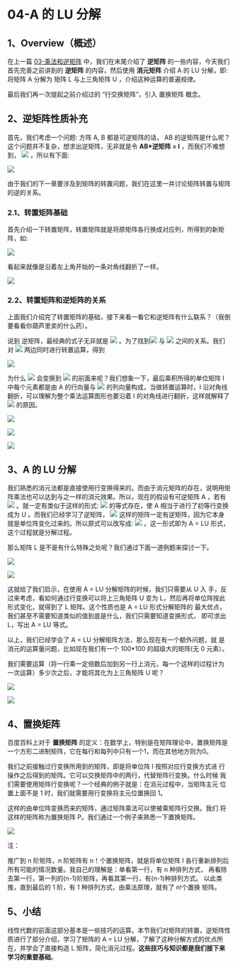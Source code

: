 # 04-A 的 LU 分解

## 1、Overview（概述）

在上一篇 [03-乘法和逆矩阵](https://github.com/chenyyx/notes-linear-algebra/blob/master/03-%E4%B9%98%E6%B3%95%E5%92%8C%E9%80%86%E7%9F%A9%E9%98%B5/03-%E4%B9%98%E6%B3%95%E5%92%8C%E9%80%86%E7%9F%A9%E9%98%B5.md) 中，我们在末尾介绍了 **逆矩阵** 的一些内容，今天我们首先完善之前讲到的 **逆矩阵** 的内容，然后使用 **消元矩阵** 介绍 A 的 LU 分解，即: 将矩阵 A 分解为 矩阵 L 与上三角矩阵 U ，介绍这种运算的普遍规律。

最后我们再一次提起之前介绍过的 “行交换矩阵”，引入 置换矩阵 概念。

## 2、逆矩阵性质补充

首先，我们考虑一个问题: 方阵 A, B 都是可逆矩阵的话， AB 的逆矩阵是什么呢？这个问题并不复杂，想求出逆矩阵，无非就是令 **AB*逆矩阵 = I** ，而我们不难想到， ![](../images/04/LA_4_1.png) 。所以有下面: 

![](../images/04/LA_4_2.png)

由于我们的下一章要涉及到矩阵的转置问题，我们在这里一并讨论矩阵转置与矩阵的逆的关系。

### 2.1、转置矩阵基础
首先介绍一下转置矩阵，转置矩阵就是将原矩阵各行换成对应列，所得到的新矩阵，如: 

![](../images/04/LA_4_3.png)

看起来就像是沿着左上角开始的一条对角线翻折了一样。

![](../images/04/LA_4_4.png)

### 2.2、转置矩阵和逆矩阵的关系

上面我们介绍完了转置矩阵的基础，接下来看一看它和逆矩阵有什么联系？（我倒要看看你葫芦里卖的什么药）。

说到 逆矩阵，最经典的式子无非就是 ![](../images/04/LA_4_5.png) 。为了找到![](../images/04/LA_4_6.png) 与 ![](../images/04/LA_4_7.png) 之间的关系。我们对 ![](../images/04/LA_4_5.png) 两边同时进行转置运算，得到 

![](../images/04/LA_4_8.png)

为什么 ![](../images/04/LA_4_9.png) 会变换到 ![](../images/04/LA_4_6.png) 的前面来呢？我们想象一下，最后乘积所得的单位矩阵 I 中每个元素都是由 A 的行向量与 ![](../images/04/LA_4_10.png) 的列向量构成，当做转置运算时，I 沿对角线翻折，可以理解为整个乘法运算图形也要沿着 I 的对角线进行翻折，这样就解释了 ![](../images/04/LA_4_8.png) 的原因。

![](../images/04/LA_4_11.png)

![](../images/04/LA_4_12.png)

![](../images/04/LA_4_13.png)


## 3、A 的 LU 分解

我们熟悉的消元法都是直接使用行变换得来的。而由于消元矩阵的存在，说明用矩阵乘法也可以达到与之一样的消元效果。所以，现在的假设有可逆矩阵 A ，若有 ![](../images/04/LA_4_14.png) 。就一定有类似于这样的形式: ![](../images/04/LA_4_15.png) 的等式存在，使 A 相当于进行了初等行变换成为 U 。而我们已经学习了逆矩阵， ![](../images/04/LA_4_16.png) 这样的矩阵一定有逆矩阵，因为它本身就是单位阵变化过来的。所以原式可以改写成: ![](../images/04/LA_4_17.png) 。这一形式即为 A = LU 形式，这个过程就是分解过程。

那么矩阵 L 是不是有什么特殊之处呢？我们通过下面一道例题来探讨一下。

![](../images/04/LA_4_18.png)

![](../images/04/LA_4_19.png)

这就给了我们启示，在使用 A = LU 分解矩阵的时候，我们只需要从 U 入 手，反过来考虑，看如何通过行变换可以将上三角矩阵 U 变为 L，然后再将单位阵按此形式变化，就得到了 L 矩阵。这个性质也是 A = LU 形式分解矩阵的 最大优点，我们甚至不需要知道类似的值到底是什么，我们只需要知道变换形式， 即可求出 L，写出 A = LU 等式。

以上，我们已经学会了 A = LU 分解矩阵方法，那么现在有一个额外问题，就 是消元的运算量问题，比如现在我们有一个 100*100 的超级大的矩阵(无 0 元素）。

我们需要运算（将一行乘一定倍数后加到另一行上消元，每一个这样的过程计为 一次运算）多少次之后，才能将其化为上三角矩阵 U 呢？

![](../images/04/LA_4_20.png)

![](../images/04/LA_4_21.png)


## 4、置换矩阵

百度百科上对于 **置换矩阵** 的定义：在数学上，特别是在矩阵理论中，置换矩阵是一个方形二进制矩阵，它在每行和每列中只有一个1，而在其他地方则为0。

我们之前接触过行变换所用到的矩阵，即是将单位阵 I 按照对应行变换方式进 行操作之后得到的矩阵。它可以交换矩阵中的两行，代替矩阵行变换。什么时候 我们需要使用矩阵行变换呢？一个经典的例子就是：在消元过程中，当矩阵主元 位置上面不是 1 时，我们就需要用行变换将主元位置换回 1。

这样的由单位阵变换而来的矩阵，通过矩阵乘法可以使被乘矩阵行交换。我们 将这样的矩阵称为置换矩阵 P。我们通过一个例子来熟悉一下置换矩阵。

![](../images/04/LA_4_22.png)

注：

推广到 n 阶矩阵，n 阶矩阵有 n！个置换矩阵，就是将单位矩阵 I 各行重新排列后所有可能的情况数量。我自己的理解是：单看第一行，有 n 种排列方式， 再看除去第一行，第一列的(n-1)阶矩阵，再看其第一行，有(n-1)种排列方式。 以此类推，直到最后的 1 阶，有 1 种排列方式，由乘法原理，就有了 n!个置换 矩阵。

## 5、小结

线性代数的前面这部分基本是一些技巧的运算。本节我们对矩阵的转置，逆矩阵性质进行了部分介绍，学习了矩阵的 A = LU 分解，了解了这种分解方式的优点所在，并学会了直接构造 L 矩阵，简化消元过程。**这些技巧与知识都是我们接下来学习的重要基础**。